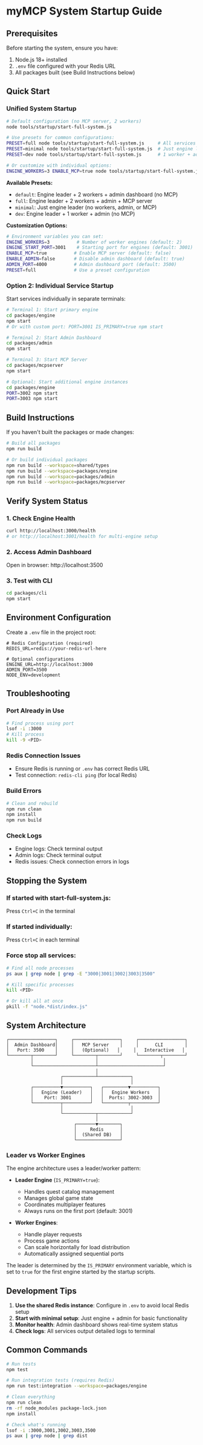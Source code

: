 # myMCP System Startup Guide

## Prerequisites

Before starting the system, ensure you have:
1. Node.js 18+ installed
2. `.env` file configured with your Redis URL
3. All packages built (see Build Instructions below)

## Quick Start

### Unified System Startup
```bash
# Default configuration (no MCP server, 2 workers)
node tools/startup/start-full-system.js

# Use presets for common configurations:
PRESET=full node tools/startup/start-full-system.js     # All services including MCP
PRESET=minimal node tools/startup/start-full-system.js  # Just engine leader, no admin/MCP
PRESET=dev node tools/startup/start-full-system.js      # 1 worker + admin, no MCP

# Or customize with individual options:
ENGINE_WORKERS=3 ENABLE_MCP=true node tools/startup/start-full-system.js
```

**Available Presets:**
- `default`: Engine leader + 2 workers + admin dashboard (no MCP)
- `full`: Engine leader + 2 workers + admin + MCP server
- `minimal`: Just engine leader (no workers, admin, or MCP)
- `dev`: Engine leader + 1 worker + admin (no MCP)

**Customization Options:**
```bash
# Environment variables you can set:
ENGINE_WORKERS=3          # Number of worker engines (default: 2)
ENGINE_START_PORT=3001    # Starting port for engines (default: 3001)
ENABLE_MCP=true          # Enable MCP server (default: false)
ENABLE_ADMIN=false       # Disable admin dashboard (default: true)
ADMIN_PORT=4000          # Admin dashboard port (default: 3500)
PRESET=full              # Use a preset configuration
```

### Option 2: Individual Service Startup

Start services individually in separate terminals:

```bash
# Terminal 1: Start primary engine
cd packages/engine
npm start
# Or with custom port: PORT=3001 IS_PRIMARY=true npm start

# Terminal 2: Start Admin Dashboard
cd packages/admin
npm start

# Terminal 3: Start MCP Server
cd packages/mcpserver
npm start

# Optional: Start additional engine instances
cd packages/engine
PORT=3002 npm start
PORT=3003 npm start
```

## Build Instructions

If you haven't built the packages or made changes:

```bash
# Build all packages
npm run build

# Or build individual packages
npm run build --workspace=shared/types
npm run build --workspace=packages/engine
npm run build --workspace=packages/admin
npm run build --workspace=packages/mcpserver
```

## Verify System Status

### 1. Check Engine Health
```bash
curl http://localhost:3000/health
# or http://localhost:3001/health for multi-engine setup
```

### 2. Access Admin Dashboard
Open in browser: http://localhost:3500

### 3. Test with CLI
```bash
cd packages/cli
npm start
```

## Environment Configuration

Create a `.env` file in the project root:

```env
# Redis Configuration (required)
REDIS_URL=redis://your-redis-url-here

# Optional configurations
ENGINE_URL=http://localhost:3000
ADMIN_PORT=3500
NODE_ENV=development
```

## Troubleshooting

### Port Already in Use
```bash
# Find process using port
lsof -i :3000
# Kill process
kill -9 <PID>
```

### Redis Connection Issues
- Ensure Redis is running or `.env` has correct Redis URL
- Test connection: `redis-cli ping` (for local Redis)

### Build Errors
```bash
# Clean and rebuild
npm run clean
npm install
npm run build
```

### Check Logs
- Engine logs: Check terminal output
- Admin logs: Check terminal output
- Redis issues: Check connection errors in logs

## Stopping the System

### If started with start-full-system.js:
Press `Ctrl+C` in the terminal

### If started individually:
Press `Ctrl+C` in each terminal

### Force stop all services:
```bash
# Find all node processes
ps aux | grep node | grep -E "3000|3001|3002|3003|3500"

# Kill specific processes
kill <PID>

# Or kill all at once
pkill -f "node.*dist/index.js"
```

## System Architecture

```
┌─────────────────┐     ┌─────────────────┐     ┌─────────────────┐
│  Admin Dashboard│     │   MCP Server    │     │      CLI        │
│   Port: 3500    │     │   (Optional)   │     │   Interactive   │
└────────┬────────┘     └────────┬────────┘     └────────┬────────┘
         │                       │                        │
         └───────────────────────┴────────────────────────┘
                                 │
                    ┌────────────┴────────────┐
                    │                         │
         ┌──────────▼──────────┐   ┌─────────▼──────────┐
         │   Engine (Leader)   │   │   Engine Workers   │
         │    Port: 3001       │   │  Ports: 3002-3003  │
         └──────────┬──────────┘   └─────────┬──────────┘
                    │                         │
                    └────────────┬────────────┘
                                 │
                         ┌───────▼────────┐
                         │     Redis      │
                         │  (Shared DB)   │
                         └────────────────┘
```

### Leader vs Worker Engines

The engine architecture uses a leader/worker pattern:

- **Leader Engine** (`IS_PRIMARY=true`):
  - Handles quest catalog management
  - Manages global game state
  - Coordinates multiplayer features
  - Always runs on the first port (default: 3001)

- **Worker Engines**:
  - Handle player requests
  - Process game actions
  - Can scale horizontally for load distribution
  - Automatically assigned sequential ports

The leader is determined by the `IS_PRIMARY` environment variable, which is set to `true` for the first engine started by the startup scripts.

## Development Tips

1. **Use the shared Redis instance**: Configure in `.env` to avoid local Redis setup
2. **Start with minimal setup**: Just engine + admin for basic functionality
3. **Monitor health**: Admin dashboard shows real-time system status
4. **Check logs**: All services output detailed logs to terminal

## Common Commands

```bash
# Run tests
npm test

# Run integration tests (requires Redis)
npm run test:integration --workspace=packages/engine

# Clean everything
npm run clean
rm -rf node_modules package-lock.json
npm install

# Check what's running
lsof -i :3000,3001,3002,3003,3500
ps aux | grep node | grep dist
``` 